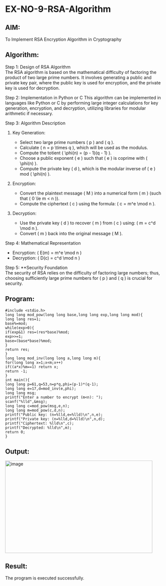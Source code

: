 # EX-NO-9-RSA-Algorithm

## AIM:
To Implement RSA Encryption Algorithm in Cryptography

## Algorithm:


Step 1: Design of RSA Algorithm  
The RSA algorithm is based on the mathematical difficulty of factoring the product of two large prime numbers. It involves generating a public and private key pair, where the public key is used for encryption, and the private key is used for decryption.

Step 2: Implementation in Python or C 
This algorithm can be implemented in languages like Python or C by performing large integer calculations for key generation, encryption, and decryption, utilizing libraries for modular arithmetic if necessary.

Step 3: Algorithm Description  
1. Key Generation:
   - Select two large prime numbers \( p \) and \( q \).
   - Calculate \( n = p \times q \), which will be used as the modulus.
   - Compute the totient \( \phi(n) = (p - 1)(q - 1) \).
   - Choose a public exponent \( e \) such that \( e \) is coprime with \( \phi(n) \).
   - Compute the private key \( d \), which is the modular inverse of \( e \) mod \( \phi(n) \).

2. Encryption:
   - Convert the plaintext message \( M \) into a numerical form \( m \) (such that \( 0 \le m < n \)).
   - Compute the ciphertext \( c \) using the formula: \( c = m^e \mod n \).

3. Decryption:
   - Use the private key \( d \) to recover \( m \) from \( c \) using: \( m = c^d \mod n \).
   - Convert \( m \) back into the original message \( M \).

Step 4: Mathematical Representation  
- Encryption: \( E(m) = m^e \mod n \)
- Decryption: \( D(c) = c^d \mod n \)

Step 5: **Security Foundation  
The security of RSA relies on the difficulty of factoring large numbers; thus, choosing sufficiently large prime numbers for \( p \) and \( q \) is crucial for security.

## Program:

```
#include <stdio.h> 
long long mod_pow(long long base,long long exp,long long mod){ 
long long res=1; 
base%=mod; 
while(exp>0){ 
if(exp&1) res=(res*base)%mod; 
exp>>=1; 
base=(base*base)%mod; 
} 
return res; 
} 
long long mod_inv(long long a,long long m){ 
for(long long x=1;x<m;x++) 
if((a*x)%m==1) return x; 
return -1; 
} 
int main(){ 
long long p=61,q=53,n=p*q,phi=(p-1)*(q-1); 
long long e=17,d=mod_inv(e,phi); 
long long msg; 
printf("Enter a number to encrypt (m<n): "); 
scanf("%lld",&msg); 
long long c=mod_pow(msg,e,n); 
long long m=mod_pow(c,d,n); 
printf("Public key: (n=%lld,e=%lld)\n",n,e); 
printf("Private key: (n=%lld,d=%lld)\n",n,d); 
printf("Ciphertext: %lld\n",c); 
printf("Decrypted: %lld\n",m); 
return 0; 
}
```


## Output:
<img width="475" height="298" alt="image" src="https://github.com/user-attachments/assets/27b92743-ab16-4b8b-85ab-d01c3fe1b814" />



## Result:
 The program is executed successfully.
